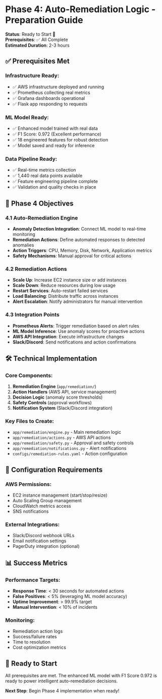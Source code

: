 # Phase 4: Auto-Remediation Logic - Preparation Guide

**Status**: Ready to Start 🚀  
**Prerequisites**: ✅ All Complete  
**Estimated Duration**: 2-3 hours

## ✅ **Prerequisites Met**

### **Infrastructure Ready:**
- ✅ AWS infrastructure deployed and running
- ✅ Prometheus collecting real metrics
- ✅ Grafana dashboards operational
- ✅ Flask app responding to requests

### **ML Model Ready:**
- ✅ Enhanced model trained with real data
- ✅ F1 Score: 0.972 (Excellent performance)
- ✅ 18 engineered features for robust detection
- ✅ Model saved and ready for inference

### **Data Pipeline Ready:**
- ✅ Real-time metrics collection
- ✅ 1,440 real data points available
- ✅ Feature engineering pipeline complete
- ✅ Validation and quality checks in place

## 🎯 **Phase 4 Objectives**

### **4.1 Auto-Remediation Engine**
- **Anomaly Detection Integration**: Connect ML model to real-time monitoring
- **Remediation Actions**: Define automated responses to detected anomalies
- **Action Triggers**: CPU, Memory, Disk, Network, Application metrics
- **Safety Mechanisms**: Manual approval for critical actions

### **4.2 Remediation Actions**
- **Scale Up**: Increase EC2 instance size or add instances
- **Scale Down**: Reduce resources during low usage
- **Restart Services**: Auto-restart failed services
- **Load Balancing**: Distribute traffic across instances
- **Alert Escalation**: Notify administrators for manual intervention

### **4.3 Integration Points**
- **Prometheus Alerts**: Trigger remediation based on alert rules
- **ML Model Inference**: Use anomaly scores for proactive actions
- **AWS API Integration**: Execute infrastructure changes
- **Slack/Discord**: Send notifications and action confirmations

## 🛠 **Technical Implementation**

### **Core Components:**
1. **Remediation Engine** (`app/remediation/`)
2. **Action Handlers** (AWS API, service management)
3. **Decision Logic** (anomaly score thresholds)
4. **Safety Controls** (approval workflows)
5. **Notification System** (Slack/Discord integration)

### **Key Files to Create:**
- `app/remediation/engine.py` - Main remediation logic
- `app/remediation/actions.py` - AWS API actions
- `app/remediation/safety.py` - Approval and safety controls
- `app/remediation/notifications.py` - Alert notifications
- `configs/remediation-rules.yaml` - Action configuration

## 🔧 **Configuration Requirements**

### **AWS Permissions:**
- EC2 instance management (start/stop/resize)
- Auto Scaling Group management
- CloudWatch metrics access
- SNS notifications

### **External Integrations:**
- Slack/Discord webhook URLs
- Email notification settings
- PagerDuty integration (optional)

## 📊 **Success Metrics**

### **Performance Targets:**
- **Response Time**: < 30 seconds for automated actions
- **False Positives**: < 5% (leveraging ML model accuracy)
- **Uptime Improvement**: > 99.9% target
- **Manual Intervention**: < 10% of incidents

### **Monitoring:**
- Remediation action logs
- Success/failure rates
- Time to resolution
- Cost optimization metrics

## 🚀 **Ready to Start**

All prerequisites are met. The enhanced ML model with F1 Score 0.972 is ready to power intelligent auto-remediation decisions.

**Next Step**: Begin Phase 4 implementation when ready! 